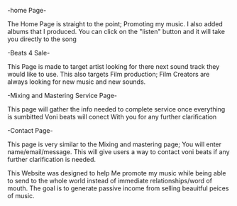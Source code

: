 -home Page-

The Home Page is straight to the point; Promoting my music. I also added albums that I produced. You can click on the "listen" button and it will take you directly to the song

-Beats 4 Sale-

This Page is made to target artist looking for there next sound track they would like to use. This also targets Film production; Film Creators are always looking for new music and new sounds.

-Mixing and Mastering Service Page-

This page will gather the info needed to complete service once everything is sumbitted Voni beats will conect With you for any further clarification

-Contact Page-

This page is very similar to the Mixing and mastering page; You will enter name/email/message. This will give users a way to contact voni beats if any further clarification is needed.

This Website was designed to help Me promote my music while being able to send to the whole world instead of immediate relationships/word of mouth. The goal is to generate passive income from selling beauitful peices of music.
